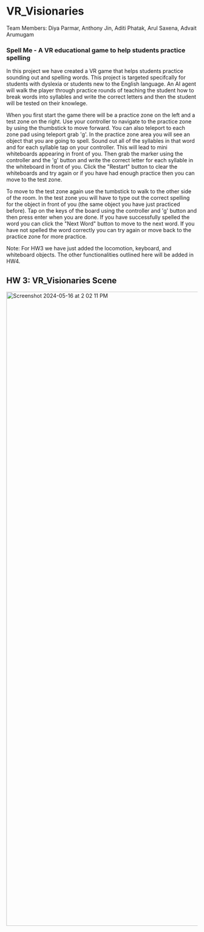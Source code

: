 # VR_Visionaries
Team Members: Diya Parmar, Anthony Jin, Aditi Phatak, Arul Saxena, Advait Arumugam 

### Spell Me - A VR educational game to help students practice spelling 
In this project we have created a VR game that helps students practice sounding out and spelling words. This project is targeted specifcally for students with dyslexia or students new to the English language. An AI agent will walk the player through practice rounds of teaching the student how to break words into syllables and write the correct letters and then the student will be tested on their knowlege. 

When you first start the game there will be a practice zone on the left and a test zone on the right. Use your controller to navigate to the practice zone by using the thumbstick to move forward. You can also teleport to each zone pad using teleport grab 'g'. In the practice zone area you will see an object that you are going to spell. Sound out all of the syllables in that word and for each syllable tap on your controller. This will lead to mini whiteboards appearing in front of you. Then grab the marker using the controller and the 'g' button and write the correct letter for each syllable in the whiteboard in front of you. Click the "Restart" button to clear the whiteboards and try again or if you have had enough practice then you can move to the test zone.

To move to the test zone again use the tumbstick to walk to the other side of the room. In the test zone you will have to type out the correct spelling for the object in front of you (the same object you have just practiced before). Tap on the keys of the board using the controller and 'g' button and then press enter when you are done. If you have successfully spelled the word you can click the "Next Word" button to move to the next word. If you have not spelled the word correctly you can try again or move back to the practice zone for more practice. 

Note: For HW3 we have just added the locomotion, keyboard, and whiteboard objects. The other functionalities outlined here will be added in HW4. 

## HW 3: VR_Visionaries Scene 
<img width="1670" alt="Screenshot 2024-05-16 at 2 02 11 PM" src="https://github.com/jinanthony/VR_Visionaries/assets/72777523/0913674f-36ff-44a5-8a56-9719ee30fc39">
